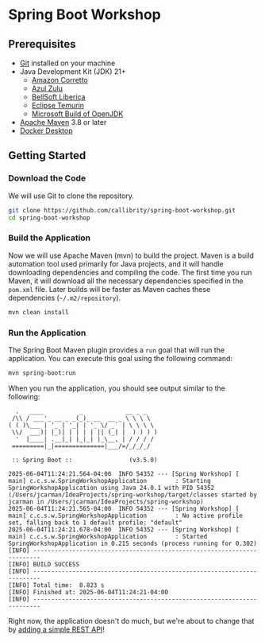 # Spring Boot Workshop

## Prerequisites
- [Git](https://git-scm.com/downloads) installed on your machine
- Java Development Kit (JDK) 21+
  - [Amazon Corretto](https://docs.aws.amazon.com/corretto/latest/corretto-21-ug/downloads-list.html)
  - [Azul Zulu](https://www.azul.com/downloads/?package=jdk#zulu)
  - [BellSoft Liberica](https://bell-sw.com/pages/downloads/#jdk-21-lts)
  - [Eclipse Temurin](https://adoptium.net/temurin/releases)
  - [Microsoft Build of OpenJDK](https://learn.microsoft.com/en-us/java/openjdk/download)
- [Apache Maven](https://maven.apache.org/) 3.8 or later
- [Docker Desktop](https://docs.docker.com/desktop/)

## Getting Started

### Download the Code

We will use Git to clone the repository.

```bash
git clone https://github.com/callibrity/spring-boot-workshop.git
cd spring-boot-workshop
```

### Build the Application
Now we will use Apache Maven (mvn) to build the project. Maven is a build automation tool used primarily for Java 
projects, and it will handle downloading dependencies and compiling the code. The first time you run Maven, it will 
download all the necessary dependencies specified in the `pom.xml` file. Later builds will be faster as Maven caches 
these dependencies (`~/.m2/repository`).

```bash
mvn clean install
```

### Run the Application

The Spring Boot Maven plugin provides a `run` goal that will run the application. You can execute this goal using the following command:

```bash
mvn spring-boot:run
```

When you run the application, you should see output similar to the following:

```text
  .   ____          _            __ _ _
 /\\ / ___'_ __ _ _(_)_ __  __ _ \ \ \ \
( ( )\___ | '_ | '_| | '_ \/ _` | \ \ \ \
 \\/  ___)| |_)| | | | | || (_| |  ) ) ) )
  '  |____| .__|_| |_|_| |_\__, | / / / /
 =========|_|==============|___/=/_/_/_/

 :: Spring Boot ::                (v3.5.0)

2025-06-04T11:24:21.564-04:00  INFO 54352 --- [Spring Workshop] [           main] c.c.s.w.SpringWorkshopApplication        : Starting SpringWorkshopApplication using Java 24.0.1 with PID 54352 (/Users/jcarman/IdeaProjects/spring-workshop/target/classes started by jcarman in /Users/jcarman/IdeaProjects/spring-workshop)
2025-06-04T11:24:21.565-04:00  INFO 54352 --- [Spring Workshop] [           main] c.c.s.w.SpringWorkshopApplication        : No active profile set, falling back to 1 default profile: "default"
2025-06-04T11:24:21.678-04:00  INFO 54352 --- [Spring Workshop] [           main] c.c.s.w.SpringWorkshopApplication        : Started SpringWorkshopApplication in 0.215 seconds (process running for 0.302)
[INFO] ------------------------------------------------------------------------
[INFO] BUILD SUCCESS
[INFO] ------------------------------------------------------------------------
[INFO] Total time:  0.823 s
[INFO] Finished at: 2025-06-04T11:24:21-04:00
[INFO] ------------------------------------------------------------------------
```

Right now, the application doesn't do much, but we're about to change that by [adding a simple REST API](docs/hello-controller.md)!